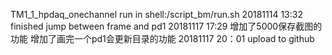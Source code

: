 TM1_1_hpdaq_onechannel
run in shell:/script_bm/run.sh
20181114   13:32
finished jump between frame and pd1
20181117  17:29
增加了5000保存截图的功能
增加了画完一个pd1会更新目录的功能
20181117  20：01
upload to github
